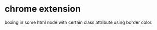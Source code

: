 chrome extension
============

boxing in some html node with certain class attribute using border color.
